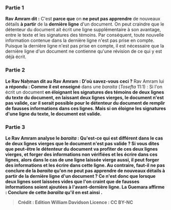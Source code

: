 
### Partie 1
<b>Rav Amram dit :</b> C'est <b>parce que</b> on <b>ne peut pas apprendre</b> de nouveaux détails <b>à partir</b> de la <b>dernière ligne</b> d'un document. On peut craindre que le détenteur du document ait écrit une ligne supplémentaire à son avantage, entre le texte et les signatures des témoins. Par conséquent, toute nouvelle information contenue dans la dernière ligne n'est pas prise en compte. Puisque la dernière ligne n'est pas prise en compte, il est nécessaire que la dernière ligne d'un document ne contienne qu'une révision de ce qui y est déjà écrit.

### Partie 2
<b>Le Rav Naḥman dit au Rav Amram : D'où savez-vous</b> <b>ceci ?</b> Rav Amram lui <b>a répondu : Comme il est enseigné</b> dans une <i>baraita</i> (<i>Tosefta</i> 11:1) : Si l'on écrit un document <b>en éloignant les signatures des témoins <b>de deux lignes du texte</b> du document, en laissant deux lignes vierges, le document n'est <b>pas valide,</b> car il serait possible pour le détenteur du document de remplir de fausses informations dans ces lignes. Mais si on éloigne les signatures <b>d'une ligne</b> du texte, le document est <b>valide.</b>

### Partie 3
Le Rav Amram analyse le <i>baraita</i> : <b>Qu'est-ce qui est différent</b> dans le cas de <b>deux</b> <b>lignes vierges</b> que le document n'est pas valide ? Si vous dites que <b>peut-être</b> le détenteur du document va profiter de ces deux lignes vierges, et <b>forger</b> des informations non vérifiées <b>et les écrire</b> dans ces lignes, alors dans le cas de <b>une ligne</b> laissée vierge <b>aussi,</b> il peut <b>forger</b> des informations <b>et les écrire</b> dans cette ligne. <b>Au contraire,</b> faut-il <b>ne pas conclure de</b> la <i>baraita</i> qu'on <b>ne peut pas apprendre</b> de nouveaux détails <b>à partir</b> de la <b>dernière ligne</b> d'un document ? Ce n'est donc que lorsque deux lignes sont laissées vides que l'on craint que de fausses informations soient ajoutées à l'avant-dernière ligne. La Guemara affirme : <b>Conclure de</b> cette <i>baraïta</i> qu'il en est ainsi .

>Crédit : Edition William Davidson
>Licence : CC BY-NC